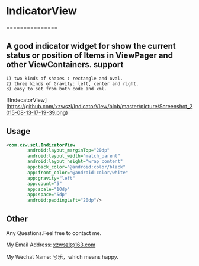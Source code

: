 # IndicatorView
===============

A good indicator widget for show the current status or position of Items in ViewPager and other ViewContainers.
support
-----
```text
1) two kinds of shapes : rectangle and oval.
2) three kinds of Gravity: left, center and right.
3) easy to set from both code and xml.
```

![IndecatorView] (https://github.com/xzwszl/IndicatorVIew/blob/master/picture/Screenshot_2015-08-13-17-19-39.png)

Usage
-----
```xml
<com.xzw.szl.IndicatorView
        android:layout_marginTop="20dp"
        android:layout_width="match_parent"
        android:layout_height="wrap_content"
        app:back_color="@android:color/black"
        app:front_color="@android:color/white"
        app:gravity="left"
        app:count="5"
        app:scale="10dp"
        app:space="5dp"
        android:paddingLeft="20dp"/>
```
Other
-----
Any Questions.Feel free to contact me.

My Email Address: xzwszl@163.com

My Wechat Name: 兮乐，which means happy.
